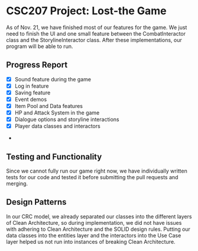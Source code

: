 # CSC207 Project: Lost-the Game

As of Nov. 21, we have finished most of our features for the game. We just need to finish the UI and one small feature 
between the CombatInteractor class and the StorylineInteractor class. After these implementations, our program will 
be able to run. 

## Progress Report
- [X] Sound feature during the game
- [X] Log in feature
- [X] Saving feature
- [X] Event demos
- [X] Item Pool and Data features
- [X] HP and Attack System in the game
- [X] Dialogue options and storyline interactions
- [X] Player data classes and interactors
- 

 
## Testing and Functionality

Since we cannot fully run our game right now, we have individually written tests for our code and tested it before
submitting the pull requests and merging.


## Design Patterns

In our CRC model, we already separated our classes into the different layers of Clean Architecture, so during
implementation, we did not have issues with adhering to Clean Architecture and the SOLID design rules. Putting our data 
classes into the entities layer and the interactors into the Use Case layer helped us not run into instances of breaking
Clean Architecture.  


